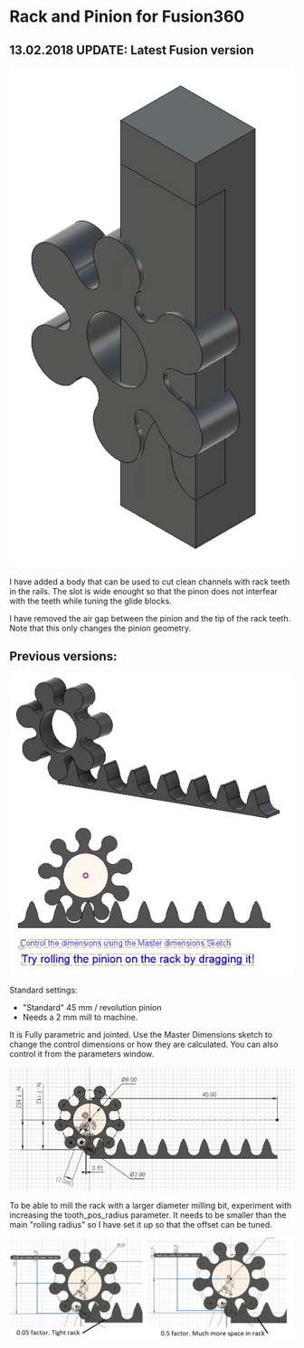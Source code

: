 
# Rack and Pinion for Fusion360 

## 13.02.2018 UPDATE: Latest Fusion version 
![Overview1](./img/With_cutter.JPG)

I have added a body that can be used to cut clean channels with rack teeth in the rails. The slot is wide enought so that the pinon does not interfear with the teeth while tuning the glide blocks.

I have removed the air gap between the pinion and the tip of the rack teeth. Note that this only changes the pinion geometry. 

## Previous versions:

![Overview1](./img/rack_n_pinion.gif)
![Overview2](./img/overview_rolled.jpg)

Standard settings:
* "Standard" 45 mm / revolution pinion 
* Needs a 2 mm mill to machine.

It is Fully parametric and jointed. Use the Master Dimensions sketch to change the control dimensions or how they are calculated.
You can also control it from the parameters window.

![Master Dimensions](./img/master_dimensions.jpg)

To be able to mill the rack with a larger diameter milling bit, experiment with increasing the 
tooth_pos_radius parameter. It needs to be smaller than the main "rolling radius" so I have set it up so that the offset can be tuned.


![Tooth position control dimension](./img/tooth_pos_radius.jpg)
